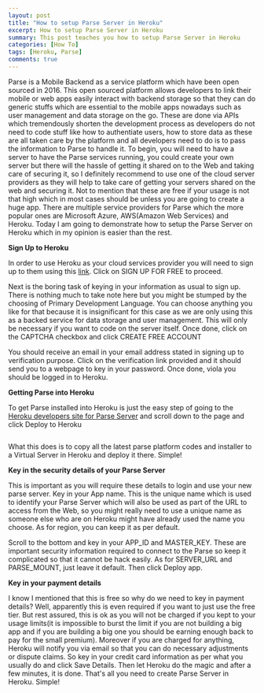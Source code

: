 ```yaml
---
layout: post
title: "How to setup Parse Server in Heroku"
excerpt: How to setup Parse Server in Heroku
summary: This post teaches you how to setup Parse Server in Heroku
categories: [How To]
tags: [Heroku, Parse]
comments: true
---
```



Parse is a Mobile Backend as a service platform which have been open sourced in 2016. This open sourced platform allows developers to link their mobile or web apps easily interact with backend storage so that they can do generic stuffs which are essential to the mobile apps nowadays such as user management and data storage on the go. These are done via APIs which tremendously shorten the development process as developers do not need to code stuff like how to authentiate users, how to store data as these are all taken care by the platform and all developers need to do is to pass the information to Parse to handle it. To begin, you will need to have a server to have the Parse services running, you could create your own server but there will the hassle of getting it shared on to the Web and taking care of securing it, so I definitely recommend to use one of the cloud server providers as they will help to take care of getting your servers shared on the web and securing it. Not to mention that these are free if your usage is not that high which in most cases should be unless you are going to create a huge app. There are multiple service providers for Parse which the more popular ones are Microsoft Azure, AWS(Amazon Web Services) and Heroku. Today I am going to demonstrate how to setup the Parse Server on Heroku which in my opinion is easier than the rest.

**Sign Up to Heroku**

In order to use Heroku as your cloud services provider you will need to sign up to them using this [link](https://www.heroku.com/). Click on SIGN UP FOR FREE to proceed.
<img src="{{ site.baseurl }}/images/heroku1.jpg" alt="">

Next is the boring task of keying in your information as usual to sign up. There is nothing much to take note here but you might be stumped by the choosing of Primary Development Language. You can choose anything you like for that because it is insignificant for this case as we are only using this as a backed service for data storage and user management. This will only be necessary if you want to code on the server itself. Once done, click on the CAPTCHA checkbox and click CREATE FREE ACCOUNT
<img src="{{ site.baseurl }}/images/heroku3.jpg" alt="">


You should receive an email in your email address stated in signing up to verification purpose. Click on the verification link provided and it should send you to a webpage to key in your password. Once done, viola you should be logged in to Heroku.

**Getting Parse into Heroku**

To get Parse installed into Heroku is just the easy step of going to the [Heroku developers site for Parse Server](https://devcenter.heroku.com/articles/deploying-a-parse-server-to-heroku) and scroll down to the page and click Deploy to Heroku

<img src="{{ site.baseurl }}/images/heroku1.jpg" alt="">

What this does is to copy all the latest parse platform codes and installer to a Virtual Server in Heroku and deploy it there. Simple!


**Key in the security details of your Parse Server**

This is important as you will require these details to login and use your new parse server. Key in your App name. This is the unique name which is used to identify your Parse Server which will also be used as part of the URL to access from the Web, so you might really need to use a unique name as someone else who are on Heroku might have already used the name you choose. As for region, you can keep it as per default.
<img src="{{ site.baseurl }}/images/heroku4.jpg" alt="">

Scroll to the bottom and key in your APP_ID and MASTER_KEY. These are important security information required to connect to the Parse so keep it complicated so that it cannot be hack easily. As for SERVER_URL and PARSE_MOUNT, just leave it default.
Then click Deploy app.
<img src="{{ site.baseurl }}/images/heroku5.jpg" alt=""> 

**Key in your payment details**

I know I mentioned that this is free so why do we need to key in payment details? Well, apparently this is even required if you want to just use the free tier. But rest assured, this is ok as you will not be charged if you kept to your usage limits(it is impossible to burst the limit if you are not building a big app and if you are building a big one you should be earning enough back to pay for the small premium). Moreover if you are charged for anything, Heroku will notify you via email so that you can do necessary adjustments or dispute claims. So key in your credit card information as per what you usually do and click Save Details. Then let Heroku do the magic and after a few minutes, it is done. That's all you need to create Parse Server in Heroku. Simple!

<img src="{{ site.baseurl }}/images/heroku6.jpg" alt=""> 


